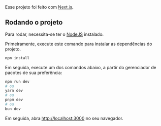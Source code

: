 Esse projeto foi feito com [Next.js](https://nextjs.org/).

## Rodando o projeto

Para rodar, necessita-se ter o [NodeJS](https://nodejs.org/) instalado.

Primeiramente, execute este comando para instalar as dependências do projeto.

```bash
npm install
```

Em seguida, execute um dos comandos abaixo, a partir do gerenciador de pacotes de sua preferência:

```bash
npm run dev
# ou
yarn dev
# ou
pnpm dev
# ou
bun dev
```

Em seguida, abra [http://localhost:3000](http://localhost:3000) no seu navegador.

